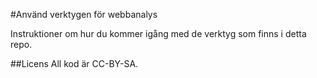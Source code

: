 #Använd verktygen för webbanalys

Instruktioner om hur du kommer igång med de verktyg som finns i detta repo.

##Licens
All kod är CC-BY-SA.
